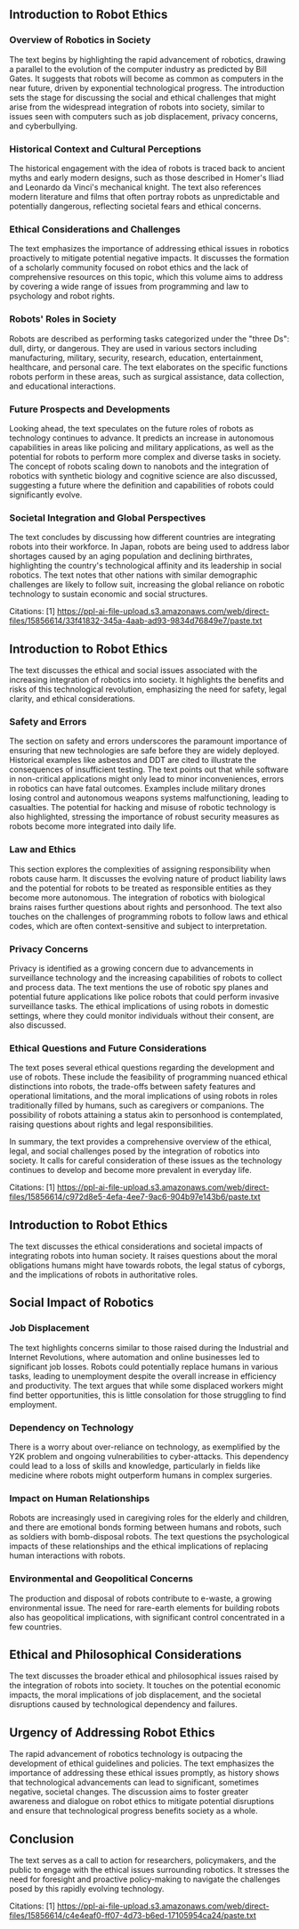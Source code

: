 ## Introduction to Robot Ethics

### Overview of Robotics in Society
The text begins by highlighting the rapid advancement of robotics, drawing a parallel to the evolution of the computer industry as predicted by Bill Gates. It suggests that robots will become as common as computers in the near future, driven by exponential technological progress. The introduction sets the stage for discussing the social and ethical challenges that might arise from the widespread integration of robots into society, similar to issues seen with computers such as job displacement, privacy concerns, and cyberbullying.

### Historical Context and Cultural Perceptions
The historical engagement with the idea of robots is traced back to ancient myths and early modern designs, such as those described in Homer's Iliad and Leonardo da Vinci's mechanical knight. The text also references modern literature and films that often portray robots as unpredictable and potentially dangerous, reflecting societal fears and ethical concerns.

### Ethical Considerations and Challenges
The text emphasizes the importance of addressing ethical issues in robotics proactively to mitigate potential negative impacts. It discusses the formation of a scholarly community focused on robot ethics and the lack of comprehensive resources on this topic, which this volume aims to address by covering a wide range of issues from programming and law to psychology and robot rights.

### Robots' Roles in Society
Robots are described as performing tasks categorized under the "three Ds": dull, dirty, or dangerous. They are used in various sectors including manufacturing, military, security, research, education, entertainment, healthcare, and personal care. The text elaborates on the specific functions robots perform in these areas, such as surgical assistance, data collection, and educational interactions.

### Future Prospects and Developments
Looking ahead, the text speculates on the future roles of robots as technology continues to advance. It predicts an increase in autonomous capabilities in areas like policing and military applications, as well as the potential for robots to perform more complex and diverse tasks in society. The concept of robots scaling down to nanobots and the integration of robotics with synthetic biology and cognitive science are also discussed, suggesting a future where the definition and capabilities of robots could significantly evolve.

### Societal Integration and Global Perspectives
The text concludes by discussing how different countries are integrating robots into their workforce. In Japan, robots are being used to address labor shortages caused by an aging population and declining birthrates, highlighting the country's technological affinity and its leadership in social robotics. The text notes that other nations with similar demographic challenges are likely to follow suit, increasing the global reliance on robotic technology to sustain economic and social structures.

Citations:
[1] https://ppl-ai-file-upload.s3.amazonaws.com/web/direct-files/15856614/33f41832-345a-4aab-ad93-9834d76849e7/paste.txt

## Introduction to Robot Ethics

The text discusses the ethical and social issues associated with the increasing integration of robotics into society. It highlights the benefits and risks of this technological revolution, emphasizing the need for safety, legal clarity, and ethical considerations.

### Safety and Errors

The section on safety and errors underscores the paramount importance of ensuring that new technologies are safe before they are widely deployed. Historical examples like asbestos and DDT are cited to illustrate the consequences of insufficient testing. The text points out that while software in non-critical applications might only lead to minor inconveniences, errors in robotics can have fatal outcomes. Examples include military drones losing control and autonomous weapons systems malfunctioning, leading to casualties. The potential for hacking and misuse of robotic technology is also highlighted, stressing the importance of robust security measures as robots become more integrated into daily life.

### Law and Ethics

This section explores the complexities of assigning responsibility when robots cause harm. It discusses the evolving nature of product liability laws and the potential for robots to be treated as responsible entities as they become more autonomous. The integration of robotics with biological brains raises further questions about rights and personhood. The text also touches on the challenges of programming robots to follow laws and ethical codes, which are often context-sensitive and subject to interpretation.

### Privacy Concerns

Privacy is identified as a growing concern due to advancements in surveillance technology and the increasing capabilities of robots to collect and process data. The text mentions the use of robotic spy planes and potential future applications like police robots that could perform invasive surveillance tasks. The ethical implications of using robots in domestic settings, where they could monitor individuals without their consent, are also discussed.

### Ethical Questions and Future Considerations

The text poses several ethical questions regarding the development and use of robots. These include the feasibility of programming nuanced ethical distinctions into robots, the trade-offs between safety features and operational limitations, and the moral implications of using robots in roles traditionally filled by humans, such as caregivers or companions. The possibility of robots attaining a status akin to personhood is contemplated, raising questions about rights and legal responsibilities.

In summary, the text provides a comprehensive overview of the ethical, legal, and social challenges posed by the integration of robotics into society. It calls for careful consideration of these issues as the technology continues to develop and become more prevalent in everyday life.

Citations:
[1] https://ppl-ai-file-upload.s3.amazonaws.com/web/direct-files/15856614/c972d8e5-4efa-4ee7-9ac6-904b97e143b6/paste.txt

## Introduction to Robot Ethics

The text discusses the ethical considerations and societal impacts of integrating robots into human society. It raises questions about the moral obligations humans might have towards robots, the legal status of cyborgs, and the implications of robots in authoritative roles.

## Social Impact of Robotics

### Job Displacement
The text highlights concerns similar to those raised during the Industrial and Internet Revolutions, where automation and online businesses led to significant job losses. Robots could potentially replace humans in various tasks, leading to unemployment despite the overall increase in efficiency and productivity. The text argues that while some displaced workers might find better opportunities, this is little consolation for those struggling to find employment.

### Dependency on Technology
There is a worry about over-reliance on technology, as exemplified by the Y2K problem and ongoing vulnerabilities to cyber-attacks. This dependency could lead to a loss of skills and knowledge, particularly in fields like medicine where robots might outperform humans in complex surgeries.

### Impact on Human Relationships
Robots are increasingly used in caregiving roles for the elderly and children, and there are emotional bonds forming between humans and robots, such as soldiers with bomb-disposal robots. The text questions the psychological impacts of these relationships and the ethical implications of replacing human interactions with robots.

### Environmental and Geopolitical Concerns
The production and disposal of robots contribute to e-waste, a growing environmental issue. The need for rare-earth elements for building robots also has geopolitical implications, with significant control concentrated in a few countries.

## Ethical and Philosophical Considerations

The text discusses the broader ethical and philosophical issues raised by the integration of robots into society. It touches on the potential economic impacts, the moral implications of job displacement, and the societal disruptions caused by technological dependency and failures.

## Urgency of Addressing Robot Ethics

The rapid advancement of robotics technology is outpacing the development of ethical guidelines and policies. The text emphasizes the importance of addressing these ethical issues promptly, as history shows that technological advancements can lead to significant, sometimes negative, societal changes. The discussion aims to foster greater awareness and dialogue on robot ethics to mitigate potential disruptions and ensure that technological progress benefits society as a whole.

## Conclusion

The text serves as a call to action for researchers, policymakers, and the public to engage with the ethical issues surrounding robotics. It stresses the need for foresight and proactive policy-making to navigate the challenges posed by this rapidly evolving technology.

Citations:
[1] https://ppl-ai-file-upload.s3.amazonaws.com/web/direct-files/15856614/c4e4eaf0-ff07-4d73-b6ed-17105954ca24/paste.txt
